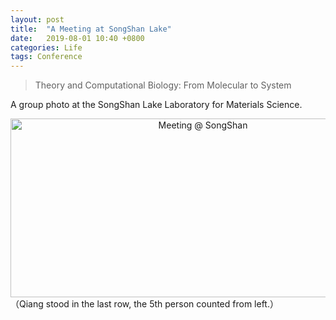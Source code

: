 ```yaml
---
layout: post
title:  "A Meeting at SongShan Lake"
date:   2019-08-01 10:40 +0800
categories: Life
tags: Conference
---
```

>Theory and Computational Biology: From Molecular to System

A group photo at the SongShan Lake Laboratory for Materials Science.
<div align="center">
<img src="{{site.url}}/assets/2019_songshan/meeting_at_songshan.jpeg" width = "600" height = "286" alt="Meeting @ SongShan"/>
 </div>
 （Qiang stood in the last row, the 5th person counted from left.）

